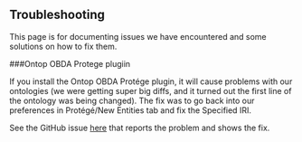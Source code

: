 ## Troubleshooting

This page is for documenting issues we have encountered and some solutions on how to fix them.

 ###Ontop OBDA Protege plugiin
 
If you install the Ontop OBDA Protége plugin, it will cause problems with our ontologies (we were getting super big diffs, and it turned out the first line of the ontology was being changed). The fix was to go back into our preferences in Protégé/New Entities tab and fix the Specified IRI.

See the GitHub issue [here](https://github.com/protegeproject/protege/issues/926) that reports the problem and shows the fix.
 
